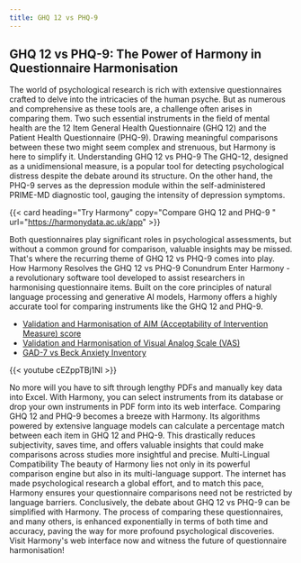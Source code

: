```yaml
---
title: GHQ 12 vs PHQ-9
---
```


## GHQ 12 vs PHQ-9: The Power of Harmony in Questionnaire Harmonisation

The world of psychological research is rich with extensive questionnaires crafted to delve into the intricacies of the human psyche. But as numerous and comprehensive as these tools are, a challenge often arises in comparing them. Two such essential instruments in the field of mental health are the 12 Item General Health Questionnaire (GHQ 12) and the Patient Health Questionnaire (PHQ-9). Drawing meaningful comparisons between these two might seem complex and strenuous, but Harmony is here to simplify it. Understanding GHQ 12 vs PHQ-9 The GHQ-12, designed as a unidimensional measure, is a popular tool for detecting psychological distress despite the debate around its structure. On the other hand, the PHQ-9 serves as the depression module within the self-administered PRIME-MD diagnostic tool, gauging the intensity of depression symptoms.

{{< card heading="Try Harmony" copy="Compare GHQ 12 and PHQ-9 " url="https://harmonydata.ac.uk/app" >}}



Both questionnaires play significant roles in psychological assessments, but without a common ground for comparison, valuable insights may be missed. That's where the recurring theme of GHQ 12 vs PHQ-9 comes into play. How Harmony Resolves the GHQ 12 vs PHQ-9 Conundrum Enter Harmony - a revolutionary software tool developed to assist researchers in harmonising questionnaire items. Built on the core principles of natural language processing and generative AI models, Harmony offers a highly accurate tool for comparing instruments like the GHQ 12 and PHQ-9.

* [Validation and Harmonisation of AIM (Acceptability of Intervention Measure) score](/harmonisation-validation/aim-acceptability-of-intervention-measure-score)
* [Validation and Harmonisation of Visual Analog Scale (VAS)](/harmonisation-validation/visual-analog-scale-vas)
* [GAD-7 vs Beck Anxiety Inventory](/gad-7-vs-beck-anxiety-inventory)



{{< youtube cEZppTBj1NI >}}


No more will you have to sift through lengthy PDFs and manually key data into Excel. With Harmony, you can select instruments from its database or drop your own instruments in PDF form into its web interface. Comparing GHQ 12 and PHQ-9 becomes a breeze with Harmony. Its algorithms powered by extensive language models can calculate a percentage match between each item in GHQ 12 and PHQ-9. This drastically reduces subjectivity, saves time, and offers valuable insights that could make comparisons across studies more insightful and precise. Multi-Lingual Compatibility The beauty of Harmony lies not only in its powerful comparison engine but also in its multi-language support. The internet has made psychological research a global effort, and to match this pace, Harmony ensures your questionnaire comparisons need not be restricted by language barriers. Conclusively, the debate about GHQ 12 vs PHQ-9 can be simplified with Harmony. The process of comparing these questionnaires, and many others, is enhanced exponentially in terms of both time and accuracy, paving the way for more profound psychological discoveries. Visit Harmony's web interface now and witness the future of questionnaire harmonisation!


